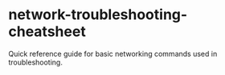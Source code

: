 # network-troubleshooting-cheatsheet
Quick reference guide for basic networking commands used in troubleshooting.
